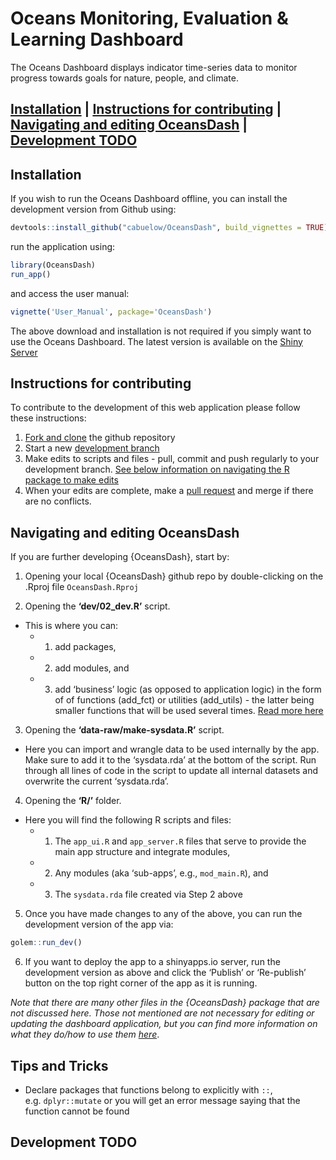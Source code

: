 
<!-- README.md is generated from README.Rmd. If that is this file, please go ahead and edit then knit. If it isn't then DON'T edit - only edit the README.Rmd -->

# Oceans Monitoring, Evaluation & Learning Dashboard

The Oceans Dashboard displays indicator time-series data to monitor
progress towards goals for nature, people, and climate.

## [Installation](#installation) \| [Instructions for contributing](#instructions-for-contributing) \| [Navigating and editing OceansDash](#navigating-and-editing-oceansdash) \| [Development TODO](#development-todo)

## Installation

If you wish to run the Oceans Dashboard offline, you can install the
development version from Github using:

``` r
devtools::install_github("cabuelow/OceansDash", build_vignettes = TRUE)
```

run the application using:

``` r
library(OceansDash)
run_app()
```

and access the user manual:

``` r
vignette('User_Manual', package='OceansDash')
```

The above download and installation is not required if you simply want
to use the Oceans Dashboard. The latest version is available on the
[Shiny Server](https://cbuelow.shinyapps.io/OceansDash/)

## Instructions for contributing

To contribute to the development of this web application please follow
these instructions:

1.  [Fork and clone](https://happygitwithr.com/fork-and-clone) the
    github repository
2.  Start a new [development
    branch](https://happygitwithr.com/git-branches.html?q=branch#create-a-new-branch)
3.  Make edits to scripts and files - pull, commit and push regularly to
    your development branch. [See below information on navigating the R
    package to make edits](#navigating-and-editing-oceansdash)
4.  When your edits are complete, make a [pull
    request](https://happygitwithr.com/pr-extend.html?q=pull%20request#pr-extend)
    and merge if there are no conflicts.

## Navigating and editing OceansDash

If you are further developing {OceansDash}, start by:

1.  Opening your local {OceansDash} github repo by double-clicking on
    the .Rproj file `OceansDash.Rproj`

2.  Opening the **‘dev/02_dev.R’** script.

- This is where you can:
  - 1)  add packages,
  - 2)  add modules, and
  - 3)  add ‘business’ logic (as opposed to application logic) in the
        form of of functions (add_fct) or utilities (add_utils) - the
        latter being smaller functions that will be used several times.
        [Read more
        here](https://engineering-shiny.org/build-app-golem.html)

3.  Opening the **‘data-raw/make-sysdata.R’** script.

- Here you can import and wrangle data to be used internally by the app.
  Make sure to add it to the ‘sysdata.rda’ at the bottom of the script.
  Run through all lines of code in the script to update all internal
  datasets and overwrite the current ‘sysdata.rda’.

4.  Opening the **‘R/’** folder.

- Here you will find the following R scripts and files:
  - 1)  The `app_ui.R` and `app_server.R` files that serve to provide
        the main app structure and integrate modules,
  - 2)  Any modules (aka ‘sub-apps’, e.g., `mod_main.R`), and
  - 3)  The `sysdata.rda` file created via Step 2 above

5.  Once you have made changes to any of the above, you can run the
    development version of the app via:

``` r
golem::run_dev()
```

6.  If you want to deploy the app to a shinyapps.io server, run the
    development version as above and click the ‘Publish’ or ‘Re-publish’
    button on the top right corner of the app as it is running.

*Note that there are many other files in the {OceansDash} package that
are not discussed here. Those not mentioned are not necessary for
editing or updating the dashboard application, but you can find more
information on what they do/how to use them
[here](https://engineering-shiny.org/build-app-golem.html)*.

## Tips and Tricks

- Declare packages that functions belong to explicitly with `::`,
  e.g. `dplyr::mutate` or you will get an error message saying that the
  function cannot be found

## Development TODO
